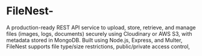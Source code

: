 # FileNest-
A production-ready REST API service to upload, store, retrieve, and manage files (images, logs, documents) securely using Cloudinary or AWS S3, with metadata stored in MongoDB. Built using Node.js, Express, and Multer, FileNest supports file type/size restrictions, public/private access control,

